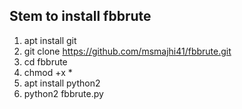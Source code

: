 
## Stem to install fbbrute
1. apt install git
2. git clone https://github.com/msmajhi41/fbbrute.git
3. cd fbbrute
4. chmod +x *
5. apt install python2 
6. python2 fbbrute.py
